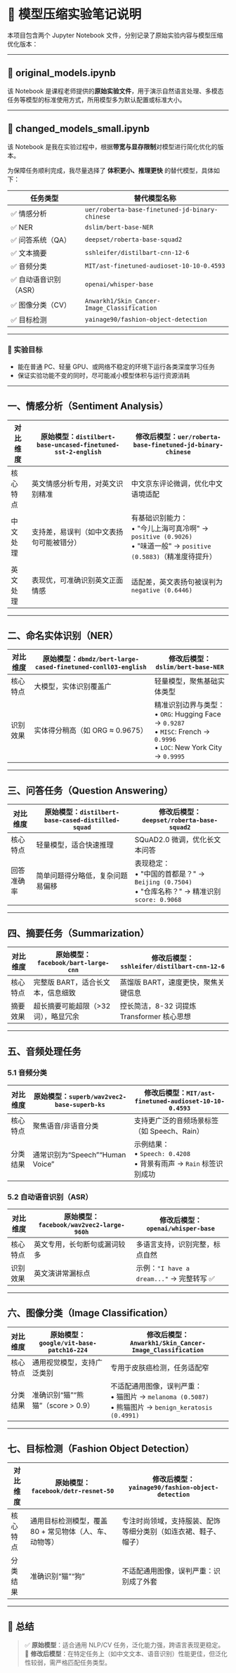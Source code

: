 # 🧪 模型压缩实验笔记说明

本项目包含两个 Jupyter Notebook 文件，分别记录了原始实验内容与模型压缩优化版本：

---

## 📄 original_models.ipynb

该 Notebook 是课程老师提供的**原始实验文件**，用于演示自然语言处理、多模态任务等模型的标准使用方式，所用模型多为默认配置或标准大小。

---

## 📄 changed_models_small.ipynb

该 Notebook 是我在实验过程中，根据**带宽与显存限制**对模型进行简化优化的版本。

为保障任务顺利完成，我尽量选择了 **体积更小、推理更快** 的替代模型，具体如下：

| 任务类型                 | 替代模型名称                                                         |
|--------------------------|----------------------------------------------------------------------|
| ✅ 情感分析               | `uer/roberta-base-finetuned-jd-binary-chinese`                      |
| ✅ NER                   | `dslim/bert-base-NER`                                               |
| ✅ 问答系统（QA）         | `deepset/roberta-base-squad2`                                       |
| ✅ 文本摘要               | `sshleifer/distilbart-cnn-12-6`                                     |
| ✅ 音频分类               | `MIT/ast-finetuned-audioset-10-10-0.4593`                           |
| ✅ 自动语音识别（ASR）    | `openai/whisper-base`                                               |
| ✅ 图像分类（CV）         | `Anwarkh1/Skin_Cancer-Image_Classification`                         |
| ✅ 目标检测               | `yainage90/fashion-object-detection`                                |

---

### 🎯 实验目标

- 能在普通 PC、轻量 GPU、或网络不稳定的环境下运行各类深度学习任务
- 保证实验功能不变的同时，尽可能减小模型体积与运行资源消耗

---



## 一、情感分析（Sentiment Analysis）

| 对比维度     | 原始模型：`distilbert-base-uncased-finetuned-sst-2-english` | 修改后模型：`uer/roberta-base-finetuned-jd-binary-chinese` |
|--------------|-------------------------------------------------------------|--------------------------------------------------------------|
| 核心特点     | 英文情感分析专用，对英文识别精准                           | 中文京东评论微调，优化中文语境适配                          |
| 中文处理     | 支持差，易误判（如中文表扬句可能被错分）                   | 有基础识别能力：<br>• "今儿上海可真冷啊" → `positive (0.9026)`<br>• "味道一般" → `positive (0.5883)`（精准度待提升） |
| 英文处理     | 表现优，可准确识别英文正面情感                             | 适配差，英文表扬句被误判为 `negative (0.6446)`              |

---

## 二、命名实体识别（NER）

| 对比维度     | 原始模型：`dbmdz/bert-large-cased-finetuned-conll03-english` | 修改后模型：`dslim/bert-base-NER` |
|--------------|---------------------------------------------------------------|------------------------------------|
| 核心特点     | 大模型，实体识别覆盖广                                       | 轻量模型，聚焦基础实体类型        |
| 识别效果     | 实体得分稍高（如 ORG ≈ 0.9675）                              | 精准识别边界与类型：<br>• `ORG`: Hugging Face → `0.9287`<br>• `MISC`: French → `0.9996`<br>• `LOC`: New York City → `0.9995` |

---

## 三、问答任务（Question Answering）

| 对比维度     | 原始模型：`distilbert-base-cased-distilled-squad` | 修改后模型：`deepset/roberta-base-squad2` |
|--------------|---------------------------------------------------|--------------------------------------------|
| 核心特点     | 轻量模型，适合快速推理                           | SQuAD2.0 微调，优化长文本问答              |
| 回答准确率   | 简单问题得分略低，复杂问题易偏移                 | 表现稳定：<br>• "中国的首都是？" → `Beijing (0.7504)`<br>• "仓库名称？" → 精准识别 `score: 0.9068` |

---

## 四、摘要任务（Summarization）

| 对比维度     | 原始模型：`facebook/bart-large-cnn` | 修改后模型：`sshleifer/distilbart-cnn-12-6` |
|--------------|-------------------------------------|---------------------------------------------|
| 核心特点     | 完整版 BART，适合长文本，信息细致   | 蒸馏版 BART，速度更快，聚焦关键信息        |
| 摘要效果     | 超长摘要可能超限（>32词），略显冗余 | 控长简洁，8-32 词提炼 Transformer 核心思想 |

---

## 五、音频处理任务

### 5.1 音频分类

| 对比维度     | 原始模型：`superb/wav2vec2-base-superb-ks` | 修改后模型：`MIT/ast-finetuned-audioset-10-10-0.4593` |
|--------------|--------------------------------------------|--------------------------------------------------------|
| 核心特点     | 聚焦语音/非语音分类                         | 支持更广泛的音频场景标签（如 Speech、Rain）           |
| 分类结果     | 通常识别为“Speech”“Human Voice”            | 示例结果：<br>• `Speech: 0.4208`<br>• 背景有雨声 → `Rain` 标签识别成功 |

### 5.2 自动语音识别（ASR）

| 对比维度     | 原始模型：`facebook/wav2vec2-large-960h` | 修改后模型：`openai/whisper-base` |
|--------------|-------------------------------------------|------------------------------------|
| 核心特点     | 英文专用，长句断句或漏词较多              | 多语言支持，识别完整，标点自然    |
| 识别效果     | 英文演讲常漏标点                          | 示例：`"I have a dream..."` → 完整转写 ✅ |

---

## 六、图像分类（Image Classification）

| 对比维度     | 原始模型：`google/vit-base-patch16-224` | 修改后模型：`Anwarkh1/Skin_Cancer-Image_Classification` |
|--------------|------------------------------------------|----------------------------------------------------------|
| 核心特点     | 通用视觉模型，支持广泛类别               | 专用于皮肤癌检测，任务适配窄                          |
| 分类结果     | 准确识别“猫”“熊猫”（score > 0.9）       | 不适配通用图像，误判严重：<br>• 猫图片 → `melanoma (0.5087)`<br>• 熊猫图片 → `benign_keratosis (0.4991)` |

---

## 七、目标检测（Fashion Object Detection）

| 对比维度     | 原始模型：`facebook/detr-resnet-50` | 修改后模型：`yainage90/fashion-object-detection` |
|--------------|------------------------------------------|----------------------------------------------------------|
| 核心特点     | 通用目标检测模型，覆盖 80 + 常见物体（人、车、动物等）              | 专注时尚领域，支持服装、配饰等细分类别（如连衣裙、鞋子、帽子）                          |
| 分类结果     | 准确识别“猫”“狗”       | 不适配通用图像，误判严重：识别成了外套 |

---

## 🧾 总结

> ✅ **原始模型**：适合通用 NLP/CV 任务，泛化能力强，跨语言表现更稳定。  
> 🧠 **修改后模型**：在特定任务上（如中文文本、语音识别）性能更佳，但泛化性较弱，需严格匹配任务类型。 